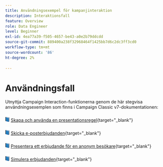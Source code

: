 ```yaml
---
title: Användningsexempel för kampanjinteraktion
description: Interaktionsfall
feature: Overview
role: Data Engineer
level: Beginner
exl-id: 4ea77a39-f505-4657-be43-a0e2b79ddcdd
source-git-commit: 889400a238f32968464f1425bb7d6c2dc3ff3cd0
workflow-type: tm+mt
source-wordcount: '86'
ht-degree: 2%

---
```


# Användningsfall

Utnyttja Campaign Interaction-funktionerna genom de här stegvisa användningsexemplen som finns i Campaign Classic v7-dokumentationen:

![](../assets/do-not-localize/book.png) [Skapa och använda en presentationsregel](https://experienceleague.adobe.com/docs/campaign-classic/using/managing-offers/case-study/presentation-rules.html){target=&quot;_blank&quot;}

![](../assets/do-not-localize/book.png) [Skicka e-posterbjudanden](https://experienceleague.adobe.com/docs/campaign-classic/using/managing-offers/case-study/offers-on-an-outbound-channel.html){target=&quot;_blank&quot;}

![](../assets/do-not-localize/book.png) [Presentera ett erbjudande för en anonym besökare](https://experienceleague.adobe.com/docs/campaign-classic/using/managing-offers/case-study/offers-on-an-outbound-channel.html){target=&quot;_blank&quot;}

![](../assets/do-not-localize/book.png) [Simulera erbjudanden](https://experienceleague.adobe.com/docs/campaign-classic/using/managing-offers/case-study/offers-on-an-outbound-channel.html){target=&quot;_blank&quot;}
